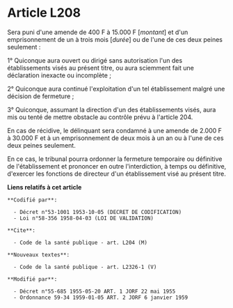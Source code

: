 # Article L208

Sera puni d'une amende de 400 F à 15.000 F [*montant*] et d'un emprisonnement de un à trois mois [*durée*] ou de l'une de ces
deux peines seulement : 

1° Quiconque aura ouvert ou dirigé sans autorisation l'un des établissements visés au présent titre, ou aura sciemment fait
une déclaration inexacte ou incomplète ; 

2° Quiconque aura continué l'exploitation d'un tel établissement malgré une décision de fermeture ;

3° Quiconque, assumant la direction d'un des établissements visés, aura mis ou tenté de mettre obstacle au contrôle prévu à
l'article 204.

En cas de récidive, le délinquant sera condamné à une amende de 2.000 F à 30.000 F et à un emprisonnement de deux mois à un
an ou à l'une de ces deux peines seulement.

En ce cas, le tribunal pourra ordonner la fermeture temporaire ou définitive de l'établissement et prononcer en outre
l'interdiction, à temps ou définitive, d'exercer les fonctions de directeur d'un établissement visé au présent titre.

**Liens relatifs à cet article**

	**Codifié par**:

	  - Décret n°53-1001 1953-10-05 (DECRET DE CODIFICATION)
	  - Loi n°58-356 1958-04-03 (LOI DE VALIDATION)

	**Cite**:

	  - Code de la santé publique - art. L204 (M)

	**Nouveaux textes**:

	  - Code de la santé publique - art. L2326-1 (V)

	**Modifié par**:

	  - Décret n°55-685 1955-05-20 ART. 1 JORF 22 mai 1955
	  - Ordonnance 59-34 1959-01-05 ART. 2 JORF 6 janvier 1959
